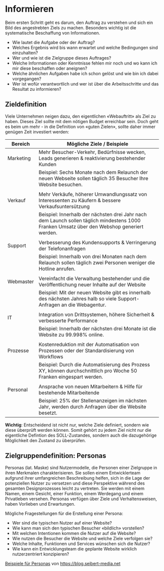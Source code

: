 # Informieren
Beim ersten Schritt geht es darum, den Auftrag zu verstehen und sich ein Bild des angestrebten Ziels zu machen. Besonders wichtig ist die systematische Beschaffung von Informationen.

* Wie lautet die Aufgabe oder der Auftrag? 
* Welches Ergebnis wird bis wann erwartet und welche Bedingungen sind einzuhalten?
* Wer und wie ist die Zielgruppe dieses Auftrages?
* Welche Informationen oder Kenntnisse fehlen mir noch und wo kann ich mir diese beschaffen oder aneignen? 
* Welche ähnlichen Aufgaben habe ich schon gelöst und wie bin ich dabei vorgegangen? 
* Wer ist wofür verantwortlich und wer ist über die Arbeitsschritte und das Resultat zu informieren? 

## Zieldefinition
Viele Unternehmen neigen dazu, den eigentlichen «Webauftritt» als Ziel zu haben. Dieses Ziel sollte mit dem nötigen Budget erreichbar sein. Doch geht es beim um mehr - in die Definition von «guten Zielen», sollte daher immer genügen Zeit investiert werden:

| Bereich    | Mögliche Ziele / Beispiele                                                                                                                    |
|------------|-----------------------------------------------------------------------------------------------------------------------------------------------|
| Marketing  | Mehr Besucher-Verkehr, Bedürfnisse wecken,   Leads generieren & reaktivierung bestehender Kunden                                              |
|            | Beispiel: Sechs Monate nach dem Relaunch der neuen Webseite sollen   täglich 35 Besucher Ihre Website besuchen.                               |
|            |                                                                                                                                               |
| Verkauf    | Mehr Verkäufe, höherer Umwandlungssatz von Interessenten zu Käufern &   bessere Verkaufsuntersützung                                          |
|            | Beispiel: Innerhalb der nächsten drei Jahr nach dem Launch sollen täglich   mindestens 1000 Franken Umsatz über den Webshop generiert werden. |
|            |                                                                                                                                               |
| Support    | Verbesserung des Kundensupports & Verringerung der Telefonanfragen                                                                            |
|            | Beispiel: Innerhalb von drei Monaten nach dem Relaunch sollen täglich   zwei Personen weniger die Hotline anrufen.                            |
|            |                                                                                                                                               |
| Webmaster  | Vereinfacht die Verwaltung bestehender und die Veröffentlichung neuer   Inhalte auf der Website                                               |
|            | Beispiel: Mit der neuen Website gibt es innerhalb des nächsten Jahres   halb so viele Support-Anfragen an die Webagentur.                     |
|            |                                                                                                                                               |
| IT         | Integration von Drittsystemen, höhere Sicherheit & verbesserte   Performance                                                                  |
|            | Beispiel: Innerhalb der nächsten drei Monate ist die Website zu 99.998%   online.                                                             |
|            |                                                                                                                                               |
| Prozesse   | Kostenreduktion mit der Automatisation von Prozessen oder der   Standardisierung von Workflows                                                |
|            | Beispiel: Durch die Automatisierung des Prozess XY, können   durchschnittlich pro Woche 50 Franken eingespart werden.                         |
|            |                                                                                                                                               |
| Personal   | Ansprache von neuen Mitarbeitern & Hilfe für bestehende Mitarbeitende                                                                         |
|            | Beispiel: 25% der Stellenanzeigen im nächsten Jahr, werden durch Anfragen   über die Website besetzt.                                         |

**Wichtig**: Entscheidend ist nicht nur, welche Ziele definiert, sondern wie diese überprüft werden können. Somit gehört zu jedem Ziel nicht nur die eigentliche Defintion des SOLL-Zustandes, sondern auch die dazugehörige Möglichkeit den Zustand zu überprüfen.

## Zielgruppendefinition: Personas

Personas (lat. Maske) sind Nutzermodelle, die Personen einer Zielgruppe in ihren Merkmalen charakterisieren. Sie sollen einem Entwicklerteam aufgrund ihrer umfangreichen Beschreibung helfen, sich in die Lage der potenziellen Nutzer zu versetzen und diese Perspektive während des gesamten Designprozesses leicht zu vertreten. Sie werden mit einem Namen, einem Gesicht, einer Funktion, einem Werdegang und einem Privatleben versehen. Personas verfügen über Ziele und Verhaltensweisen, haben Vorlieben und Erwartungen.

Mögliche Fragestellungen für die Erstellung einer Persona:
* Wer sind die typischen Nutzer auf einer Website?
* Wie kann man sich den typischen Besucher «bildlich» vorstellen?
* Mit welchen Intentionen kommen die Nutzer auf die Website?
* Wie nutzen die Besucher die Website und welche Ziele verfolgen sie?
* Welche Inhalte, Funktionen und Services wünschen sich die Nutzer?
* Wie kann ein Entwicklungsteam die geplante Website wirklich nutzerzentriert konzipieren?

[Beispiele für Personas](res/personas.jpg) von https://blog.seibert-media.net